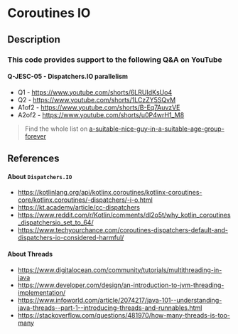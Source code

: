 # Coroutines IO

## Description

### This code provides support to the following Q&A on YouTube

#### Q-JESC-05 - Dispatchers.IO parallelism
- Q1 - https://www.youtube.com/shorts/6LRUIdKsUo4
- Q2 - https://www.youtube.com/shorts/1LCzZY5SQvM
- A1of2 - https://www.youtube.com/shorts/B-Eq7AuvzVE
- A2of2 - https://www.youtube.com/shorts/u0P4wrH1_M8

> Find the whole list on [a-suitable-nice-guy-in-a-suitable-age-group-forever](https://github.com/jesperancinha/a-suitable-nice-guy-in-a-suitable-age-group-forever/tree/main/you-tube-sessions/quizzes)

## References

#### About `Dispatchers.IO`
- https://kotlinlang.org/api/kotlinx.coroutines/kotlinx-coroutines-core/kotlinx.coroutines/-dispatchers/-i-o.html
- https://kt.academy/article/cc-dispatchers
- https://www.reddit.com/r/Kotlin/comments/dl2o5t/why_kotlin_coroutines_dispatchersio_set_to_64/
- https://www.techyourchance.com/coroutines-dispatchers-default-and-dispatchers-io-considered-harmful/

#### About Threads
- https://www.digitalocean.com/community/tutorials/multithreading-in-java
- https://www.developer.com/design/an-introduction-to-jvm-threading-implementation/
- https://www.infoworld.com/article/2074217/java-101--understanding-java-threads--part-1--introducing-threads-and-runnables.html
- https://stackoverflow.com/questions/481970/how-many-threads-is-too-many
